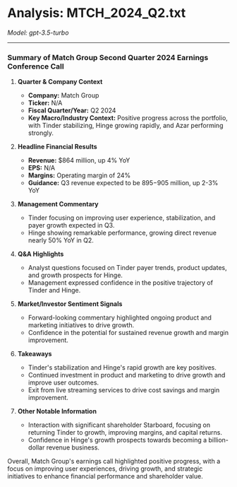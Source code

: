 # Analysis: MTCH_2024_Q2.txt

*Model: gpt-3.5-turbo*

---

### Summary of Match Group Second Quarter 2024 Earnings Conference Call

1. **Quarter & Company Context**
   - **Company:** Match Group
   - **Ticker:** N/A
   - **Fiscal Quarter/Year:** Q2 2024
   - **Key Macro/Industry Context:** Positive progress across the portfolio, with Tinder stabilizing, Hinge growing rapidly, and Azar performing strongly.

2. **Headline Financial Results**
   - **Revenue:** $864 million, up 4% YoY
   - **EPS:** N/A
   - **Margins:** Operating margin of 24%
   - **Guidance:** Q3 revenue expected to be $895-$905 million, up 2-3% YoY

3. **Management Commentary**
   - Tinder focusing on improving user experience, stabilization, and payer growth expected in Q3.
   - Hinge showing remarkable performance, growing direct revenue nearly 50% YoY in Q2.

4. **Q&A Highlights**
   - Analyst questions focused on Tinder payer trends, product updates, and growth prospects for Hinge.
   - Management expressed confidence in the positive trajectory of Tinder and Hinge.

5. **Market/Investor Sentiment Signals**
   - Forward-looking commentary highlighted ongoing product and marketing initiatives to drive growth.
   - Confidence in the potential for sustained revenue growth and margin improvement.

6. **Takeaways**
   - Tinder's stabilization and Hinge's rapid growth are key positives.
   - Continued investment in product and marketing to drive growth and improve user outcomes.
   - Exit from live streaming services to drive cost savings and margin improvement.

7. **Other Notable Information**
   - Interaction with significant shareholder Starboard, focusing on returning Tinder to growth, improving margins, and capital returns.
   - Confidence in Hinge's growth prospects towards becoming a billion-dollar revenue business.

Overall, Match Group's earnings call highlighted positive progress, with a focus on improving user experiences, driving growth, and strategic initiatives to enhance financial performance and shareholder value.